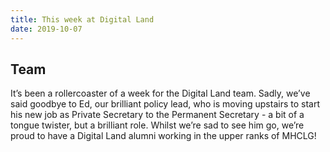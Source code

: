 ```yaml
---
title: This week at Digital Land
date: 2019-10-07
---
```


## Team

It’s been a rollercoaster of a week for the Digital Land team. Sadly, we’ve said goodbye to Ed, our brilliant policy lead, who is moving upstairs to start his new job as Private Secretary to the Permanent Secretary - a bit of a tongue twister, but a brilliant role. Whilst we’re sad to see him go, we’re proud to have a Digital Land alumni working in the upper ranks of MHCLG! 
